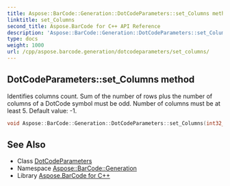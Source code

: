 ```yaml
---
title: Aspose::BarCode::Generation::DotCodeParameters::set_Columns method
linktitle: set_Columns
second_title: Aspose.BarCode for C++ API Reference
description: 'Aspose::BarCode::Generation::DotCodeParameters::set_Columns method. Identifies columns count. Sum of the number of rows plus the number of columns of a DotCode symbol must be odd. Number of columns must be at least 5. Default value: -1 in C++.'
type: docs
weight: 1000
url: /cpp/aspose.barcode.generation/dotcodeparameters/set_columns/
---
```

## DotCodeParameters::set_Columns method


Identifies columns count. Sum of the number of rows plus the number of columns of a DotCode symbol must be odd. Number of columns must be at least 5. Default value: -1.

```cpp
void Aspose::BarCode::Generation::DotCodeParameters::set_Columns(int32_t value)
```

## See Also

* Class [DotCodeParameters](../)
* Namespace [Aspose::BarCode::Generation](../../)
* Library [Aspose.BarCode for C++](../../../)
